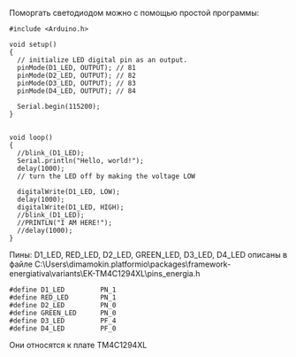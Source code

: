 Поморгать светодиодом можно с помощью простой программы:
```
#include <Arduino.h>

void setup()
{
  // initialize LED digital pin as an output.
  pinMode(D1_LED, OUTPUT); // 81
  pinMode(D2_LED, OUTPUT); // 82
  pinMode(D3_LED, OUTPUT); // 83
  pinMode(D4_LED, OUTPUT); // 84

  Serial.begin(115200);  
}

 
void loop()
{
  //blink_(D1_LED);
  Serial.println("Hello, world!");
  delay(1000);
  // turn the LED off by making the voltage LOW

  digitalWrite(D1_LED, LOW);
  delay(1000);
  digitalWrite(D1_LED, HIGH);
  //blink_(D1_LED);
  //PRINTLN("I AM HERE!");
  //delay(1000);
}
```

Пины:  D1_LED, RED_LED, D2_LED, GREEN_LED, D3_LED, D4_LED описаны в файле
C:\Users\dimamokin\.platformio\packages\framework-energiativa\variants\EK-TM4C1294XL\pins_energia.h

```
#define D1_LED         PN_1
#define RED_LED        PN_1
#define D2_LED         PN_0
#define GREEN_LED      PN_0
#define D3_LED         PF_4
#define D4_LED         PF_0
```
Они относятся к плате TM4C1294XL